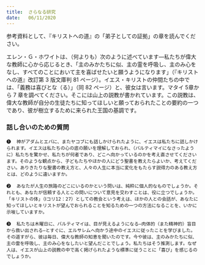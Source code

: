 ```yaml
---
title:  さらなる研究
date:   06/11/2020
---
```


参考資料として、『キリストへの道』の「弟子としての証拠」の章を読んでください。

エレン・Ｇ・ホワイトは、（何よりも）次のように述べています―私たちが偉大な教師に心から応じるとき、「主のみかたちに似、主の霊を呼吸し、主のみ心をなし、すべてのことにおいて主を喜ばせたいと願うようになります」（『キリストへの道』改訂第 3 版文庫判 81 ページ）。イエス・キリストの仲間たちの中では、「義務は喜びとな（る）」（同 82 ページ）と、彼女は言います。マタイ 5章から 7 章を調べてください。そこには山上の説教が書かれています。この説教は、偉大な教師が自分の生徒たちに知ってほしいと願っておられたことの要約の一つであり、彼が樹立するために来られた王国の基調です。

### 話し合いのための質問

`❶	神がアダムとエバに、またヤコブにも話しかけられたように、イエスは私たちに話しかけられます。イエスは私たちの心の底の願いを理解しておられ、（バルティマイになさったように）私たちを驚かせ、私たちが何者であり、どこへ向かっているのかを考え直させてくださいます。そのような観点から、子どもたちやほかの人にどう聖書を教えたらよいか、考えてください。ありきたりな聖書の教え方と、人々の人生に本当に変化をもたらす説得力のある教え方とは、どのように違いますか。`

`❷	あなたが人生の旅路のどこにいるのかという問いは、純粋に個人的なものでしょうか。それとも、あなたが信頼する人とこの問いについて意見を交わすことは、役に立つでしょうか。「キリストの体」（Ⅰコリ12：27）としての教会という考えは、ほかの人との会話が、あなたに知ってほしいとキリストが望んでおられることを知るための一つの方法になることを、いかに示唆していますか。`

`❸	私たちは木曜日に、バルティマイは、目が見えるようになる―肉体的（また精神的）盲目から救い出される―とすぐに、エルサレムへ向かう途中のイエスに従ったことを学びました。その道すがら、彼は毎日、偉大な教師の知恵を聞いたのです。今や彼は、主のみかたちに似、主の霊を呼吸し、主のみ心をなしたいと望んだことでしょう。私たちはそう推測します。なぜ人は、イエスが山上の説教の中で高く掲げられたような標準に従うことに「喜び」を感じるのでしょうか。`